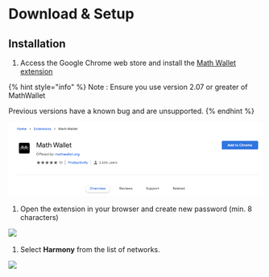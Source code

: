 # Download & Setup

## Installation

1. Access the Google Chrome web store and install the [Math Wallet extension](https://chrome.google.com/webstore/detail/math-wallet/afbcbjpbpfadlkmhmclhkeeodmamcflc?hl=en)

{% hint style="info" %}
Note : Ensure you use version 2.07 or greater of MathWallet

Previous versions have a known bug and are unsupported.
{% endhint %}

![](../../../.gitbook/assets/image-8.png)

1. Open the extension in your browser and create new password \(min. 8 characters\)

![](https://github.com/harmony-one/docs-home/tree/089b0540ff90a8902bf873eb245d2a19c7d1086c/.gitbook/assets/image%20%2836%29.png)

1. Select **Harmony** from the list of networks.

![](https://github.com/harmony-one/docs-home/tree/089b0540ff90a8902bf873eb245d2a19c7d1086c/.gitbook/assets/image%20%2858%29.png)

